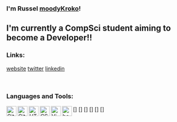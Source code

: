 ### I'm Russel [moodyKroko][website]!

## I'm currently a CompSci student aiming to become a Developer!!

### Links:
[website]
[twitter]
[linkedin]

<br/>

### Languages and Tools:
[<img align="left" alt="Git" width="26px" src="" />]
[<img align="left" alt="GitHub" width="26px" src="" />]
[<img align="left" alt="HTML5" width="26px" src="" />]
[<img align="left" alt="CSS" width="26px" src="" />]
[<img align="left" alt="Vim" width="26px" src="" />]
[<img align="left" alt="bash" width="26px" src="" />]

<br/>
<br/>

[website]:  https://lucky3forme.com
[twitter]:  #
[linkedin]: #